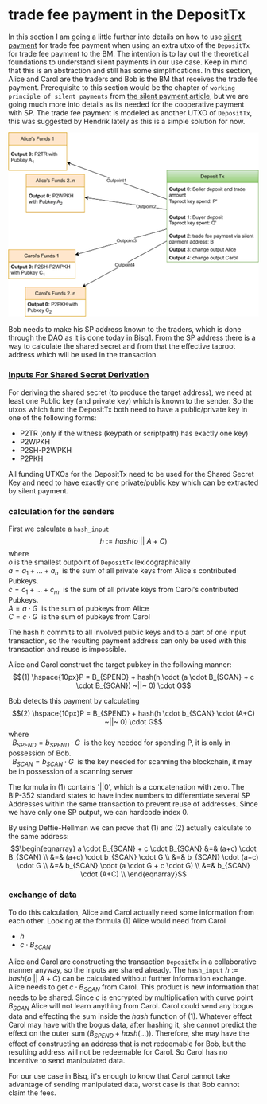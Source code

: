 # trade fee payment in the DepositTx

In this section I am going a little further into details on how to use [silent payment](https://github.com/bitcoin/bips/blob/master/bip-0352.mediawiki)
for trade fee payment when using
an extra utxo of the `DepositTx` for trade fee payment to the BM. The intention is to lay out the
theoretical foundations to understand silent payments in our use case. Keep in mind that this is an abstraction
and still has some simplifications.
In this section, Alice and Carol are the
traders and Bob is the BM that receives the trade fee payment. Prerequisite to this section would be the chapter
of `working principle of silent payments` from [the silent payment article](SilentPayment.md), but we are going much more into details as its
needed for the cooperative payment with SP.
The trade fee payment is modeled as another UTXO of `DepositTx`,
this was suggested by Hendrik lately as this is a simple solution for now.

![DepostTx.drawio.svg](../renderedForWeb/DepostTx.drawio.svg)

Bob needs to make his SP address known to the traders, which is done through the DAO as it is done
today in Bisq1. From the SP address there is a way to calculate the shared secret and from that the
effective taproot address which will be used in the transaction.

### [Inputs For Shared Secret Derivation](https://github.com/bitcoin/bips/blob/master/bip-0352.mediawiki#inputs-for-shared-secret-derivation)

For deriving the shared secret (to produce the target address), we need at
least one Public key (and private key)
which is known to the sender.
So the utxos which fund the DepositTx both need to have a public/private key in one of the following
forms:

- P2TR (only if the witness (keypath or scriptpath) has exactly one key)
- P2WPKH
- P2SH-P2WPKH
- P2PKH

All funding UTXOs for the DepositTx need to be used for the Shared Secret Key and need to have exactly one
private/public key which can be extracted by silent payment.

### calculation for the senders

First we calculate a `hash_input`
$$h:=hash(o ~||~ A+C)$$
where \
$o$ is the smallest outpoint of `DepositTx` lexicographically \
$a = a_1+...+a_n~$ is the sum of all private keys from Alice's contributed Pubkeys.\
$c = c_1+...+c_m~$ is the sum of all private keys from Carol's contributed Pubkeys.\
$A = a \cdot G~$ is the sum of pubkeys from Alice\
$C = c \cdot G~$ is the sum of pubkeys from Carol

The hash $h$ commits to all involved public keys and to a part of one input transaction, so
the resulting payment address can only be used with this transaction and reuse is impossible.

Alice and Carol construct the target pubkey in the following manner:
$$(1) \hspace{10px}P = B_{SPEND} + hash(h \cdot (a \cdot B_{SCAN} + c \cdot B_{SCAN}) ~||~ 0) \cdot G$$

Bob detects this payment by calculating
$$(2) \hspace{10px}P = B_{SPEND} + hash(h \cdot b_{SCAN} \cdot (A+C) ~||~ 0) \cdot G$$
where \
$~~B_{SPEND} = b_{SPEND} \cdot G ~$ is the key needed for spending P, it is only in possession of Bob. \
$~~B_{SCAN} = b_{SCAN} \cdot G ~$ is the key needed for scanning the blockchain, it may be in possession of a scanning server

The formula in (1) contains '$|| 0$', which is a concatenation with zero. The BIP-352 standard states
to have index numbers to differentiate several SP Addresses within the same transaction to prevent reuse of addresses.
Since we have only one SP output, we can hardcode index $0$.

By using Deffie-Hellman we can prove that (1) and (2)
actually calculate to the same address:
$$\begin{eqnarray}
a \cdot B_{SCAN} + c \cdot B_{SCAN} &=& (a+c) \cdot B_{SCAN} \\
&=& (a+c) \cdot b_{SCAN} \cdot G \\
&=& b_{SCAN} \cdot (a+c) \cdot G \\
&=& b_{SCAN} \cdot (a \cdot G + c \cdot G) \\
&=& b_{SCAN} \cdot (A+C) \\
\end{eqnarray}$$

### exchange of data

To do this calculation, Alice and Carol actually need some information from each other.
Looking at the formula (1) Alice would need from Carol

- $h$
- $c \cdot B_{SCAN}$

Alice and Carol are constructing the transaction `DepositTx` in a collaborative manner anyway, so the
inputs are shared already. The `hash_input` $h:=hash(o ~||~ A+C)$ can be calculated without further information exchange.
Alice needs to get $c \cdot B_{SCAN}$ from Carol. This product is new information that needs to be shared.
Since $c$ is encrypted by multiplication with curve point $B_{SCAN}$ Alice will not learn
anything from Carol.
Carol could send any bogus data and effecting the sum inside the $hash$ function of (1).
Whatever effect Carol may have with the bogus data, after hashing it, she cannot predict the
effect on the outer sum ($B_{SPEND}+hash(...)$). Therefore, she may have the effect of constructing an
address that is not redeemable for Bob, but the resulting address will not be redeemable for Carol.
So Carol has no incentive to send manipulated data.

For our use case in Bisq, it's enough to know that Carol cannot take advantage of sending manipulated data,
worst case is that Bob cannot claim the fees.

###